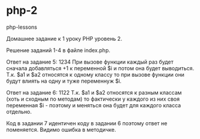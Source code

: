 # php-2
php-lessons

Домашнее задание к 1 уроку PHP уровень 2.

Решение заданий 1-4 в файле index.php.

Ответ на задание 5: 1234
При вызове функции каждый раз будет сначала добавляться +1 к переменной $i и потом она будет выводиться.
Т.к. $a1 и $a2 относятся к одному классу то при вызове функции они будут влиять на одну и туже переменнуж $i.

Ответ на задание 6: 1122
Т.к. $a1 и $a2 относятся к разным классам (хоть и сходным по методам) то фактически у каждого из них своя переменная $i - поэтому и меняться она будет для каждого класса отдельно.

Код в задании 7 идентичен коду в задании 6 поэтому ответ не поменяется. Видимо ошибка в методичке.
